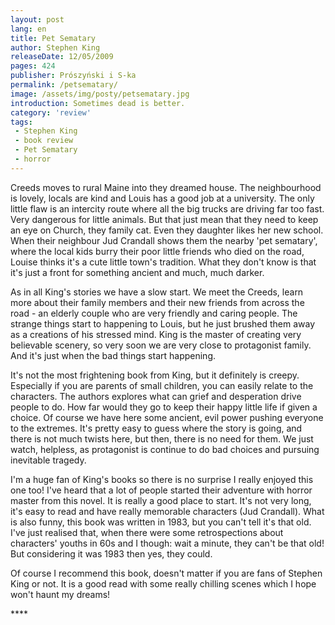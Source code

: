 ```yaml
---
layout: post
lang: en
title: Pet Sematary
author: Stephen King
releaseDate: 12/05/2009
pages: 424
publisher: Prószyński i S-ka
permalink: /petsematary/
image: /assets/img/posty/petsematary.jpg
introduction: Sometimes dead is better.
category: 'review'
tags:
 - Stephen King
 - book review
 - Pet Sematary
 - horror
---
```

  Creeds moves to rural Maine into they dreamed house. The neighbourhood is lovely, locals are kind and Louis has a good job at a university. The only little flaw is an intercity route where all the big trucks are driving far too fast. Very dangerous for little animals. But that just mean that they need to keep an eye on Church, they family cat. Even they daughter likes her new school. When their neighbour Jud Crandall shows them the nearby 'pet sematary', where the local kids burry their poor little friends who died on the road, Louise thinks it's a cute little town's tradition. What they don't know is that it's just a front for something ancient and much, much darker.

  As in all King's stories we have a slow start. We meet the Creeds, learn more about their family members and their new friends from across the road - an elderly couple who are very friendly and caring people. The strange things start to happening to Louis, but he just brushed them away as a creations of his stressed mind. King is the master of creating very believable scenery, so very soon we are very close to protagonist family. And it's just when the bad things start happening.

  It's not the most frightening book from King, but it definitely is creepy. Especially if you are parents of small children, you can easily relate to the characters. The authors explores what can grief and desperation drive people to do. How far would they go to keep their happy little life if given a choice. Of course we have here some ancient, evil power pushing everyone to the extremes. It's pretty easy to guess where the story is going, and there is not much twists here, but then, there is no need for them. We just watch, helpless, as protagonist is continue to do bad choices and pursuing inevitable tragedy.

  I'm a huge fan of King's books so there is no surprise I really enjoyed this one too! I've heard that a lot of people started their adventure with horror master from this novel. It is really a good place to start. It's not very long, it's easy to read and have really memorable characters (Jud Crandall). What is also funny, this book was written in 1983, but you can't tell it's that old. I've just realised that, when there were some retrospections about characters' youths in 60s and I though: wait a minute, they can't be that old! But considering it was 1983 then yes, they could.

  Of course I recommend this book, doesn't matter if you are fans of Stephen King or not. It is a good read with some really chilling scenes which I hope won't haunt my dreams!



  \*\*\*\*
